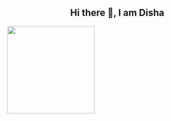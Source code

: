 <h2 align="center">Hi there 👋, I am Disha</h2>







<a href="https://github.com/dldisha/convoychat">
  <img height=200 align="center" src="https://github-readme-stats.vercel.app/api/top-langs?username=dldisha&layout=compact&langs_count=8&card_width=320" />
</a>


<!---
dldisha/dldisha is a ✨ special ✨ repository because its `README.md` (this file) appears on your GitHub profile.
You can click the Preview link to take a look at your changes.
--->
